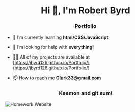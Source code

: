 <h1 align="center">Hi 👋, I'm Robert Byrd</h1>
<h3 align="center">Portfolio</h3>

- 🌱 I’m currently learning **html/CSS/JavaScript**

- 🤝 I’m looking for help with **everything!**

- 👨‍💻 All of my projects are available at [https://jbyrd126.github.io/Portfolio/](https://jbyrd126.github.io/Portfolio/)
- 📫 How to reach me **Glurk33@gmail.com**

<h3 align="center">Keemon and git sum!</h3>
<p align="left"></p>

![Homework Website](./assets/images/robsportfolio.png)

